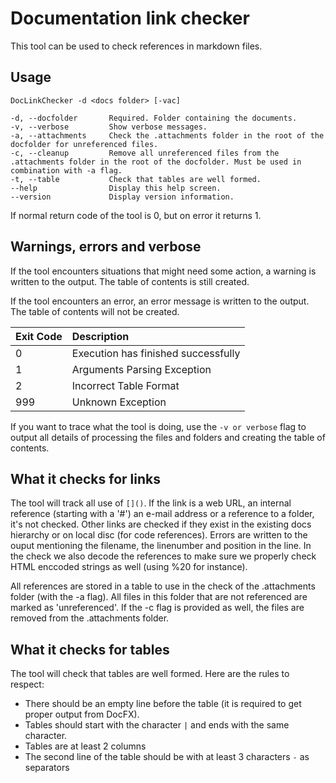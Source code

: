# Documentation link checker

This tool can be used to check references in markdown files.

## Usage

```text
DocLinkChecker -d <docs folder> [-vac]

-d, --docfolder       Required. Folder containing the documents.
-v, --verbose         Show verbose messages.
-a, --attachments     Check the .attachments folder in the root of the docfolder for unreferenced files.
-c, --cleanup         Remove all unreferenced files from the .attachments folder in the root of the docfolder. Must be used in combination with -a flag.
-t, --table           Check that tables are well formed.
--help                Display this help screen.
--version             Display version information.
```

If normal return code of the tool is 0, but on error it returns 1.

## Warnings, errors and verbose

If the tool encounters situations that might need some action, a warning is written to the output. The table of contents is still created.

If the tool encounters an error, an error message is written to the output. The table of contents will not be created.

| Exit Code | Description |
| :--- | :--- |
| 0 | Execution has finished successfully |
| 1 | Arguments Parsing Exception |
| 2 | Incorrect Table Format |
| 999 | Unknown Exception |

If you want to trace what the tool is doing, use the `-v or verbose` flag to output all details of processing the files and folders and creating the table of contents.

## What it checks for links

The tool will track all use of `[]()`. If the link is a web URL, an internal reference (starting with a '#') an e-mail address or a reference to a folder, it's not checked. Other links are checked if they exist in the existing docs hierarchy or on local disc (for code references). Errors are written to the ouput mentioning the filename, the linenumber and position in the line. In the check we also decode the references to make sure we properly check HTML enccoded strings as well (using %20 for instance).

All references are stored in a table to use in the check of the .attachments folder (with the -a flag). All files in this folder that are not referenced are marked as 'unreferenced'. If the -c flag is provided as well, the files are removed from the .attachments folder.

## What it checks for tables

The tool will check that tables are well formed. Here are the rules to respect:

- There should be an empty line before the table (it is required to get proper output from DocFX).
- Tables should start with the character `|` and ends with the same character.
- Tables are at least 2 columns
- The second line of the table should be with at least 3 characters `-` as separators
